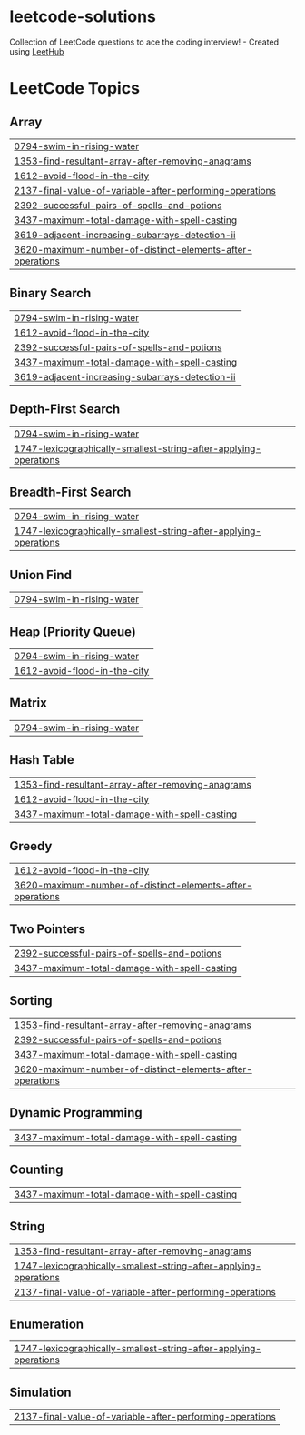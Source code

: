 # leetcode-solutions
Collection of LeetCode questions to ace the coding interview! - Created using [LeetHub](https://github.com/QasimWani/LeetHub)

<!---LeetCode Topics Start-->
# LeetCode Topics
## Array
|  |
| ------- |
| [0794-swim-in-rising-water](https://github.com/marcuspeh/leetcode-solutions/tree/master/0794-swim-in-rising-water) |
| [1353-find-resultant-array-after-removing-anagrams](https://github.com/marcuspeh/leetcode-solutions/tree/master/1353-find-resultant-array-after-removing-anagrams) |
| [1612-avoid-flood-in-the-city](https://github.com/marcuspeh/leetcode-solutions/tree/master/1612-avoid-flood-in-the-city) |
| [2137-final-value-of-variable-after-performing-operations](https://github.com/marcuspeh/leetcode-solutions/tree/master/2137-final-value-of-variable-after-performing-operations) |
| [2392-successful-pairs-of-spells-and-potions](https://github.com/marcuspeh/leetcode-solutions/tree/master/2392-successful-pairs-of-spells-and-potions) |
| [3437-maximum-total-damage-with-spell-casting](https://github.com/marcuspeh/leetcode-solutions/tree/master/3437-maximum-total-damage-with-spell-casting) |
| [3619-adjacent-increasing-subarrays-detection-ii](https://github.com/marcuspeh/leetcode-solutions/tree/master/3619-adjacent-increasing-subarrays-detection-ii) |
| [3620-maximum-number-of-distinct-elements-after-operations](https://github.com/marcuspeh/leetcode-solutions/tree/master/3620-maximum-number-of-distinct-elements-after-operations) |
## Binary Search
|  |
| ------- |
| [0794-swim-in-rising-water](https://github.com/marcuspeh/leetcode-solutions/tree/master/0794-swim-in-rising-water) |
| [1612-avoid-flood-in-the-city](https://github.com/marcuspeh/leetcode-solutions/tree/master/1612-avoid-flood-in-the-city) |
| [2392-successful-pairs-of-spells-and-potions](https://github.com/marcuspeh/leetcode-solutions/tree/master/2392-successful-pairs-of-spells-and-potions) |
| [3437-maximum-total-damage-with-spell-casting](https://github.com/marcuspeh/leetcode-solutions/tree/master/3437-maximum-total-damage-with-spell-casting) |
| [3619-adjacent-increasing-subarrays-detection-ii](https://github.com/marcuspeh/leetcode-solutions/tree/master/3619-adjacent-increasing-subarrays-detection-ii) |
## Depth-First Search
|  |
| ------- |
| [0794-swim-in-rising-water](https://github.com/marcuspeh/leetcode-solutions/tree/master/0794-swim-in-rising-water) |
| [1747-lexicographically-smallest-string-after-applying-operations](https://github.com/marcuspeh/leetcode-solutions/tree/master/1747-lexicographically-smallest-string-after-applying-operations) |
## Breadth-First Search
|  |
| ------- |
| [0794-swim-in-rising-water](https://github.com/marcuspeh/leetcode-solutions/tree/master/0794-swim-in-rising-water) |
| [1747-lexicographically-smallest-string-after-applying-operations](https://github.com/marcuspeh/leetcode-solutions/tree/master/1747-lexicographically-smallest-string-after-applying-operations) |
## Union Find
|  |
| ------- |
| [0794-swim-in-rising-water](https://github.com/marcuspeh/leetcode-solutions/tree/master/0794-swim-in-rising-water) |
## Heap (Priority Queue)
|  |
| ------- |
| [0794-swim-in-rising-water](https://github.com/marcuspeh/leetcode-solutions/tree/master/0794-swim-in-rising-water) |
| [1612-avoid-flood-in-the-city](https://github.com/marcuspeh/leetcode-solutions/tree/master/1612-avoid-flood-in-the-city) |
## Matrix
|  |
| ------- |
| [0794-swim-in-rising-water](https://github.com/marcuspeh/leetcode-solutions/tree/master/0794-swim-in-rising-water) |
## Hash Table
|  |
| ------- |
| [1353-find-resultant-array-after-removing-anagrams](https://github.com/marcuspeh/leetcode-solutions/tree/master/1353-find-resultant-array-after-removing-anagrams) |
| [1612-avoid-flood-in-the-city](https://github.com/marcuspeh/leetcode-solutions/tree/master/1612-avoid-flood-in-the-city) |
| [3437-maximum-total-damage-with-spell-casting](https://github.com/marcuspeh/leetcode-solutions/tree/master/3437-maximum-total-damage-with-spell-casting) |
## Greedy
|  |
| ------- |
| [1612-avoid-flood-in-the-city](https://github.com/marcuspeh/leetcode-solutions/tree/master/1612-avoid-flood-in-the-city) |
| [3620-maximum-number-of-distinct-elements-after-operations](https://github.com/marcuspeh/leetcode-solutions/tree/master/3620-maximum-number-of-distinct-elements-after-operations) |
## Two Pointers
|  |
| ------- |
| [2392-successful-pairs-of-spells-and-potions](https://github.com/marcuspeh/leetcode-solutions/tree/master/2392-successful-pairs-of-spells-and-potions) |
| [3437-maximum-total-damage-with-spell-casting](https://github.com/marcuspeh/leetcode-solutions/tree/master/3437-maximum-total-damage-with-spell-casting) |
## Sorting
|  |
| ------- |
| [1353-find-resultant-array-after-removing-anagrams](https://github.com/marcuspeh/leetcode-solutions/tree/master/1353-find-resultant-array-after-removing-anagrams) |
| [2392-successful-pairs-of-spells-and-potions](https://github.com/marcuspeh/leetcode-solutions/tree/master/2392-successful-pairs-of-spells-and-potions) |
| [3437-maximum-total-damage-with-spell-casting](https://github.com/marcuspeh/leetcode-solutions/tree/master/3437-maximum-total-damage-with-spell-casting) |
| [3620-maximum-number-of-distinct-elements-after-operations](https://github.com/marcuspeh/leetcode-solutions/tree/master/3620-maximum-number-of-distinct-elements-after-operations) |
## Dynamic Programming
|  |
| ------- |
| [3437-maximum-total-damage-with-spell-casting](https://github.com/marcuspeh/leetcode-solutions/tree/master/3437-maximum-total-damage-with-spell-casting) |
## Counting
|  |
| ------- |
| [3437-maximum-total-damage-with-spell-casting](https://github.com/marcuspeh/leetcode-solutions/tree/master/3437-maximum-total-damage-with-spell-casting) |
## String
|  |
| ------- |
| [1353-find-resultant-array-after-removing-anagrams](https://github.com/marcuspeh/leetcode-solutions/tree/master/1353-find-resultant-array-after-removing-anagrams) |
| [1747-lexicographically-smallest-string-after-applying-operations](https://github.com/marcuspeh/leetcode-solutions/tree/master/1747-lexicographically-smallest-string-after-applying-operations) |
| [2137-final-value-of-variable-after-performing-operations](https://github.com/marcuspeh/leetcode-solutions/tree/master/2137-final-value-of-variable-after-performing-operations) |
## Enumeration
|  |
| ------- |
| [1747-lexicographically-smallest-string-after-applying-operations](https://github.com/marcuspeh/leetcode-solutions/tree/master/1747-lexicographically-smallest-string-after-applying-operations) |
## Simulation
|  |
| ------- |
| [2137-final-value-of-variable-after-performing-operations](https://github.com/marcuspeh/leetcode-solutions/tree/master/2137-final-value-of-variable-after-performing-operations) |
<!---LeetCode Topics End-->